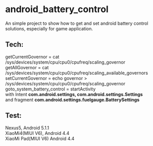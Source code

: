 # android_battery_control
An simple project to show how to get and set android battery control solutions, especially for game application.  
  
## Tech:  
  
getCurrentGovernor = cat /sys/devices/system/cpu/cpu0/cpufreq/scaling_governor  
getAllGovernor = cat /sys/devices/system/cpu/cpu0/cpufreq/scaling_available_governors  
setCurrentGovernor = echo governor > /sys/devices/system/cpu/cpu0/cpufreq/scaling_governor  
goto_system_battery_control = startActivity  
    with Intent **com.android.settings, com.android.settings.Settings**  
    and fragment **com.android.settings.fuelgauge.BatterySettings**  
  
## Test:  
Nexus5, Android 5.1.1  
XiaoMi4(MIUI V6), Android 4.4  
XiaoMi Pad(MIUI V6) Android 4.4  
